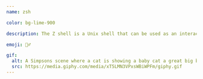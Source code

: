 ```yaml
---
name: zsh

color: bg-lime-900

description: The Z shell is a Unix shell that can be used as an interactive login shell and as a command interpreter for shell scripting.

emoji: 🧙‍♂️

gif:
  alt: A Simpsons scene where a cat is showing a baby cat a great big ball of yarn.
  src: https://media.giphy.com/media/xT5LMN3VPxsWBiWPFm/giphy.gif
---
```

